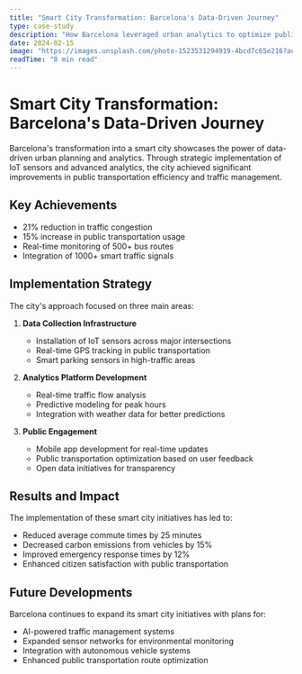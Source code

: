 ```yaml
---
title: "Smart City Transformation: Barcelona's Data-Driven Journey"
type: case-study
description: "How Barcelona leveraged urban analytics to optimize public transportation and reduce congestion by 21%."
date: 2024-02-15
image: "https://images.unsplash.com/photo-1523531294919-4bcd7c65e216?auto=format&fit=crop&q=80"
readTime: "8 min read"
---
```


# Smart City Transformation: Barcelona's Data-Driven Journey

Barcelona's transformation into a smart city showcases the power of data-driven urban planning and analytics. Through strategic implementation of IoT sensors and advanced analytics, the city achieved significant improvements in public transportation efficiency and traffic management.

## Key Achievements

- 21% reduction in traffic congestion
- 15% increase in public transportation usage
- Real-time monitoring of 500+ bus routes
- Integration of 1000+ smart traffic signals

## Implementation Strategy

The city's approach focused on three main areas:

1. **Data Collection Infrastructure**
   - Installation of IoT sensors across major intersections
   - Real-time GPS tracking in public transportation
   - Smart parking sensors in high-traffic areas

2. **Analytics Platform Development**
   - Real-time traffic flow analysis
   - Predictive modeling for peak hours
   - Integration with weather data for better predictions

3. **Public Engagement**
   - Mobile app development for real-time updates
   - Public transportation optimization based on user feedback
   - Open data initiatives for transparency

## Results and Impact

The implementation of these smart city initiatives has led to:

- Reduced average commute times by 25 minutes
- Decreased carbon emissions from vehicles by 15%
- Improved emergency response times by 12%
- Enhanced citizen satisfaction with public transportation

## Future Developments

Barcelona continues to expand its smart city initiatives with plans for:

- AI-powered traffic management systems
- Expanded sensor networks for environmental monitoring
- Integration with autonomous vehicle systems
- Enhanced public transportation route optimization